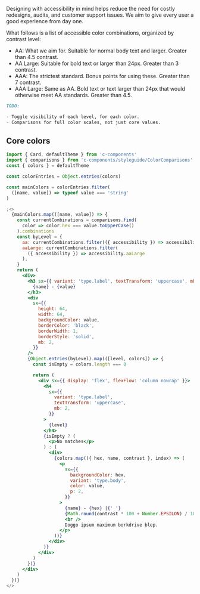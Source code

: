 Designing with accessibility in mind helps reduce the need for costly redesigns, audits, and customer support issues. We aim to give every user a good experience from day one.

What follows is a list of accessible color combinations, organized by contrast level:

- AA: What we aim for. Suitable for normal body text and larger. Greater than 4.5 contrast.
- AA Large: Suitable for bold text or larger than 24px. Greater than 3 contrast.
- AAA: The strictest standard. Bonus points for using these. Greater than 7 contrast.
- AAA Large: Same as AA. Bold text or text larger than 24px that would otherwise meet AA standards. Greater than 4.5.

```md static
TODO:

- Toggle visibility of each level, for each color.
- Comparisons for full color scales, not just core values.
```

## Core colors

```jsx noeditor
import { Card, defaultTheme } from 'c-components'
import { comparisons } from 'c-components/styleguide/ColorComparisons'
const { colors } = defaultTheme

const colorEntries = Object.entries(colors)

const mainColors = colorEntries.filter(
  ([name, value]) => typeof value === 'string'
)

;<>
  {mainColors.map(([name, value]) => {
    const currentCombinations = comparisons.find(
      color => color.hex === value.toUpperCase()
    ).combinations
    const byLevel = {
      aa: currentCombinations.filter(({ accessibility }) => accessibility.aa),
      aaLarge: currentCombinations.filter(
        ({ accessibility }) => accessibility.aaLarge
      ),
    }
    return (
      <div>
        <h3 sx={{ variant: 'type.label', textTransform: 'uppercase', mb: 2 }}>
          {name} - {value}
        </h3>
        <div
          sx={{
            height: 64,
            width: 64,
            backgroundColor: value,
            borderColor: 'black',
            borderWidth: 1,
            borderStyle: 'solid',
            mb: 2,
          }}
        />
        {Object.entries(byLevel).map(([level, colors]) => {
          const isEmpty = colors.length === 0

          return (
            <div sx={{ display: 'flex', flexFlow: 'column nowrap' }}>
              <h4
                sx={{
                  variant: 'type.label',
                  textTransform: 'uppercase',
                  mb: 2,
                }}
              >
                {level}
              </h4>
              {isEmpty ? (
                <p>No matches</p>
              ) : (
                <div>
                  {colors.map(({ hex, name, contrast }, index) => (
                    <p
                      sx={{
                        backgroundColor: hex,
                        variant: 'type.body',
                        color: value,
                        p: 2,
                      }}
                    >
                      {name} - {hex} |{' '}
                      {Math.round(contrast * 100 + Number.EPSILON) / 100}
                      <br />
                      Doggo ipsum maximum borkdrive blep.
                    </p>
                  ))}
                </div>
              )}
            </div>
          )
        })}
      </div>
    )
  })}
</>
```
